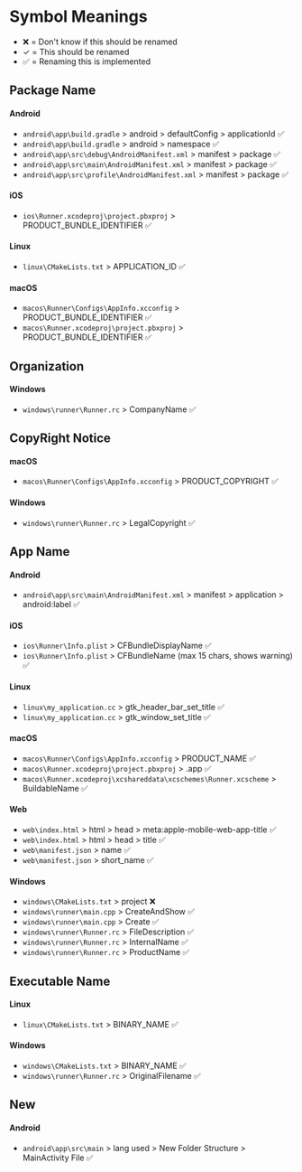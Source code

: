 # Symbol Meanings

- ❌ = Don't know if this should be renamed
- ✓ = This should be renamed
- ✅ = Renaming this is implemented

## Package Name

#### Android

- `android\app\build.gradle` > android > defaultConfig > applicationId ✅
- `android\app\build.gradle` > android > namespace ✅
- `android\app\src\debug\AndroidManifest.xml` > manifest > package ✅
- `android\app\src\main\AndroidManifest.xml` > manifest > package ✅
- `android\app\src\profile\AndroidManifest.xml` > manifest > package ✅

#### iOS

- `ios\Runner.xcodeproj\project.pbxproj` > PRODUCT_BUNDLE_IDENTIFIER ✅

#### Linux

- `linux\CMakeLists.txt` > APPLICATION_ID ✅

#### macOS

- `macos\Runner\Configs\AppInfo.xcconfig` > PRODUCT_BUNDLE_IDENTIFIER ✅
- `macos\Runner.xcodeproj\project.pbxproj` > PRODUCT_BUNDLE_IDENTIFIER ✅

## Organization

#### Windows

- `windows\runner\Runner.rc` > CompanyName ✅

## CopyRight Notice

#### macOS

- `macos\Runner\Configs\AppInfo.xcconfig` > PRODUCT_COPYRIGHT ✅

#### Windows

- `windows\runner\Runner.rc` > LegalCopyright ✅

## App Name

#### Android

- `android\app\src\main\AndroidManifest.xml` > manifest > application > android:label ✅

#### iOS

- `ios\Runner\Info.plist` > CFBundleDisplayName ✅
- `ios\Runner\Info.plist` > CFBundleName (max 15 chars, shows warning) ✅

#### Linux

- `linux\my_application.cc` > gtk_header_bar_set_title ✅
- `linux\my_application.cc` > gtk_window_set_title ✅

#### macOS

- `macos\Runner\Configs\AppInfo.xcconfig` > PRODUCT_NAME ✅
- `macos\Runner.xcodeproj\project.pbxproj` > .app ✅
- `macos\Runner.xcodeproj\xcshareddata\xcschemes\Runner.xcscheme` > BuildableName ✅

#### Web

- `web\index.html` > html > head > meta:apple-mobile-web-app-title ✅
- `web\index.html` > html > head > title ✅
- `web\manifest.json` > name ✅
- `web\manifest.json` > short_name ✅

#### Windows

- `windows\CMakeLists.txt` > project ❌
- `windows\runner\main.cpp` > CreateAndShow ✅
- `windows\runner\main.cpp` > Create ✅
- `windows\runner\Runner.rc` > FileDescription ✅
- `windows\runner\Runner.rc` > InternalName ✅
- `windows\runner\Runner.rc` > ProductName ✅

## Executable Name

#### Linux

- `linux\CMakeLists.txt` > BINARY_NAME ✅

#### Windows

- `windows\CMakeLists.txt` > BINARY_NAME ✅
- `windows\runner\Runner.rc` > OriginalFilename ✅

## New

#### Android

- `android\app\src\main` > lang used > New Folder Structure > MainActivity File ✅
